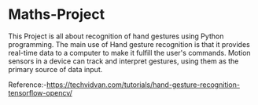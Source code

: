 # Maths-Project
This Project is all about recognition of hand gestures using Python programming. The main use of Hand gesture recognition is that it provides real-time data to a computer to make it fulfill the user's commands. Motion sensors in a device can track and interpret gestures, using them as the primary source of data input.





Reference:-https://techvidvan.com/tutorials/hand-gesture-recognition-tensorflow-opencv/
